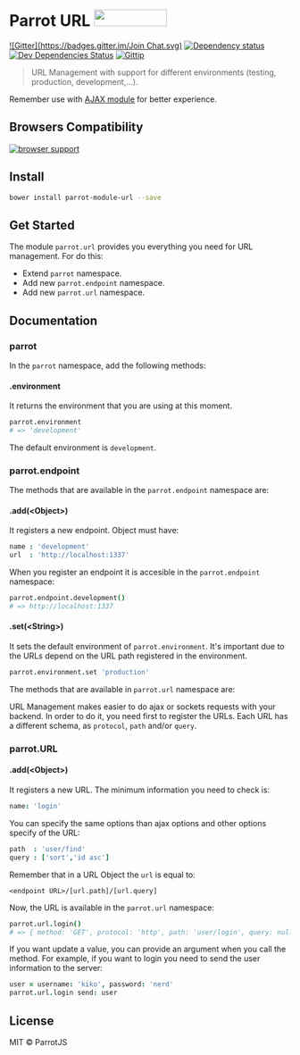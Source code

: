 # Parrot URL <a href="http://bower.io/search/?q=parrot-module-url"><img src="http://benschwarz.github.io/bower-badges/badge@2x.png" width="130" height="30"></a>

[![Gitter](https://badges.gitter.im/Join Chat.svg)](https://gitter.im/parrotjs/Parrotjs?utm_source=badge&utm_medium=badge&utm_campaign=pr-badge&utm_content=badge)
[![Dependency status](http://img.shields.io/david/parrotjs/Parrotjs.svg?style=flat)](https://david-dm.org/parrotjs/Parrotjs)
[![Dev Dependencies Status](http://img.shields.io/david/dev/parrotjs/Parrotjs.svg?style=flat)](https://david-dm.org/parrotjs/Parrotjs#info=devDependencies)
[![Gittip](http://img.shields.io/gittip/Kikobeats.svg?style=flat)](https://www.gittip.com/Kikobeats/)

> URL Management with support for different environments (testing, production, development,...).

Remember use with [AJAX module](https://github.com/parrotjs/parrot-module-ajax) for better experience.

## Browsers Compatibility

[![browser support](https://ci.testling.com/parrotjs/parrot-module-url.png)
](https://ci.testling.com/parrotjs/parrot-module-url)

## Install

```bash
bower install parrot-module-url --save
```

## Get Started

The module `parrot.url` provides you everything you need for URL management. For do this:

* Extend `parrot` namespace.
* Add new `parrot.endpoint` namespace.
* Add new `parrot.url` namespace.

## Documentation

### parrot

In the `parrot` namespace, add the following methods:

#### .environment

It returns the environment that you are using at this moment.

```coffee
parrot.environment
# => 'development'
```

The default environment is `development`.

### parrot.endpoint

The methods that are available in the `parrot.endpoint` namespace are:

#### .add(&lt;Object&gt;)

It registers a new endpoint. Object must have:

```coffee
name : 'development'
url  : 'http://localhost:1337'
```

When you register an endpoint it is accesible in the `parrot.endpoint` namespace:

```coffee
parrot.endpoint.development()
# => http://localhost:1337
```

#### .set(&lt;String&gt;)

It sets the default environment of `parrot.environment`. It's important due to the URLs depend on the URL path registered in the environment.

```coffee
parrot.environment.set 'production'
```

The methods that are available in `parrot.url` namespace are:

URL Management makes easier to do ajax or sockets requests with your backend. In order to do it, you need first to register the URLs. Each URL has a different schema, as `protocol`, `path` and/or `query`.

### parrot.URL

#### .add(&lt;Object&gt;)

It registers a new URL. The minimum information you need to check is:

```coffee
name: 'login'
```

You can specify the same options than ajax options and other options specify of the URL:

```coffee
path  : 'user/find'
query : ['sort','id asc']
```

Remember that in a URL Object the `url` is equal to:

```
<endpoint URL>/[url.path]/[url.query]
```

Now, the URL is available in the `parrot.url` namespace:

```coffee
parrot.url.login()
# => { method: 'GET', protocol: 'http', path: 'user/login', query: null }
```

If you want update a value, you can provide an argument when you call the method. For example, if you want to login you need to send the user information to the server:

```coffee
user = username: 'kiko', password: 'nerd'
parrot.url.login send: user
```

## License

MIT © ParrotJS

